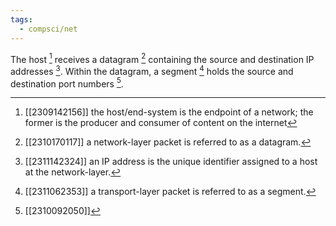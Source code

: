 ```yaml
---
tags:
  - compsci/net
---
```

The host [^1] receives a datagram [^2] containing the source and destination IP addresses [^3]. Within the datagram, a segment [^4] holds the source and destination port numbers [^5].

[^1]: [[2309142156]] the host/end-system is the endpoint of a network; the former is the producer and consumer of content on the internet
[^2]: [[2310170117]] a network-layer packet is referred to as a datagram.
[^3]: [[2311142324]] an IP address is the unique identifier assigned to a host at the network-layer.
[^4]: [[2311062353]] a transport-layer packet is referred to as a segment.
[^5]: [[2310092050]] 
